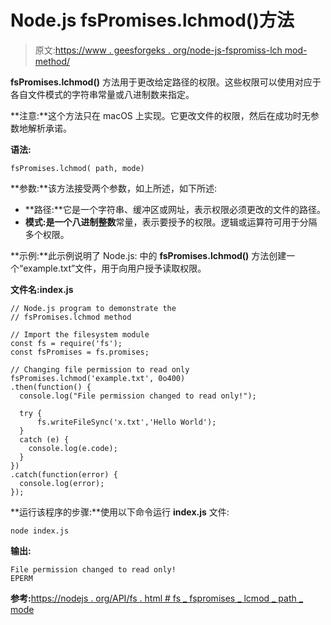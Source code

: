 # Node.js fsPromises.lchmod()方法

> 原文:[https://www . geesforgeks . org/node-js-fspromiss-lch mod-method/](https://www.geeksforgeeks.org/node-js-fspromises-lchmod-method/)

**fsPromises.lchmod()** 方法用于更改给定路径的权限。这些权限可以使用对应于各自文件模式的字符串常量或八进制数来指定。

**注意:**这个方法只在 macOS 上实现。它更改文件的权限，然后在成功时无参数地解析承诺。

**语法:**

```
fsPromises.lchmod( path, mode)
```

**参数:**该方法接受两个参数，如上所述，如下所述:

*   **路径:**它是一个字符串、缓冲区或网址，表示权限必须更改的文件的路径。
*   **模式:**是一个八进制**整数**常量，表示要授予的权限。逻辑或运算符可用于分隔多个权限。

**示例:**此示例说明了 Node.js:
中的 **fsPromises.lchmod()** 方法创建一个“example.txt”文件，用于向用户授予读取权限。

**文件名:index.js**

```
// Node.js program to demonstrate the 
// fsPromises.lchmod method 

// Import the filesystem module 
const fs = require('fs'); 
const fsPromises = fs.promises;

// Changing file permission to read only
fsPromises.lchmod('example.txt', 0o400)
.then(function() {
  console.log("File permission changed to read only!");

  try {
      fs.writeFileSync('x.txt','Hello World');
  }
  catch (e) {
    console.log(e.code);
  }
})
.catch(function(error) {
  console.log(error);
});
```

**运行该程序的步骤:**使用以下命令运行 **index.js** 文件:

```
node index.js
```

**输出:**

```
File permission changed to read only!
EPERM

```

**参考:**[https://nodejs . org/API/fs . html # fs _ fspromises _ lcmod _ path _ mode](https://nodejs.org/api/fs.html#fs_fspromises_lchmod_path_mode)